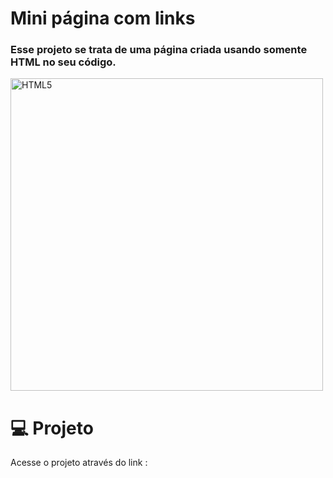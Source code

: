 # Mini página com links
### Esse projeto se trata de uma página criada usando somente <strong>HTML</strong> no seu código.

<img src="https://github.com/rafaelkinuts/projeto-html/assets/149911545/e02197fe-090b-427d-b1ae-990380b41c5a" width="500" alt="HTML5">


# 💻 Projeto
Acesse o projeto através do link :
